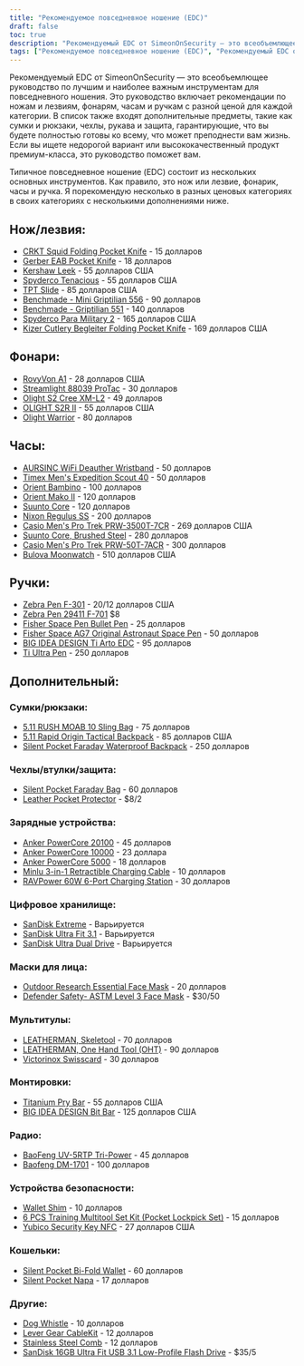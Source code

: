 ```yaml
---
title: "Рекомендуемое повседневное ношение (EDC)"
draft: false
toc: true
description: "Рекомендуемый EDC от SimeonOnSecurity — это всеобъемлющее руководство по лучшим и наиболее важным инструментам для повседневного ношения. Это руководство включает рекомендации по ножам и лезвиям, фонарям, часам и ручкам с разной ценой для каждой категории. В список также входят дополнительные предметы, такие как сумки и рюкзаки, чехлы, рукава и защита, гарантирующие, что вы будете полностью готовы ко всему, что может преподнести вам жизнь. Если вы ищете недорогой вариант или высококачественный продукт премиум-класса, это руководство поможет вам."
tags: ["Рекомендуемое повседневное ношение (EDC)", "Рекомендуемый EDC от SimeonOnSecurity", "Повседневное ношение", "Ножи и лезвия", "Фонарики", "Часы", "Ручки", "Сумки и рюкзаки", "Случаи", "Рукава", "Защита", "Бюджетный", "Высококачественный продукт премиум-класса"]
---
```


Рекомендуемый EDC от SimeonOnSecurity — это всеобъемлющее руководство по лучшим и наиболее важным инструментам для повседневного ношения. Это руководство включает рекомендации по ножам и лезвиям, фонарям, часам и ручкам с разной ценой для каждой категории. В список также входят дополнительные предметы, такие как сумки и рюкзаки, чехлы, рукава и защита, гарантирующие, что вы будете полностью готовы ко всему, что может преподнести вам жизнь. Если вы ищете недорогой вариант или высококачественный продукт премиум-класса, это руководство поможет вам.

Типичное повседневное ношение (EDC) состоит из нескольких основных инструментов. Как правило, это нож или лезвие, фонарик, часы и ручка.
Я порекомендую несколько в разных ценовых категориях в своих категориях с несколькими дополнениями ниже.

## Нож/лезвия:
- [CRKT Squid Folding Pocket Knife](https://amzn.to/2J58ruG) - 15 долларов
- [Gerber EAB Pocket Knife](https://amzn.to/37aQwdN) - 18 долларов
- [Kershaw Leek](https://amzn.to/3fBCsxX) - 55 долларов США
- [Spyderco Tenacious](https://amzn.to/37eIxN1) - 55 долларов США
- [TPT Slide](https://amzn.to/3l9h9EY) - 85 долларов США
- [Benchmade - Mini Griptilian 556](https://amzn.to/3sfKaUi) - 90 долларов
- [Benchmade - Griptilian 551](https://amzn.to/3skv7sA) - 140 долларов
- [Spyderco Para Military 2](https://amzn.to/3q1CbsN) - 165 долларов США
- [Kizer Cutlery Begleiter Folding Pocket Knife](https://amzn.to/369xAx1) - 169 долларов США
## Фонари:
- [RovyVon A1](https://amzn.to/37foii2) - 28 долларов США
- [Streamlight 88039 ProTac](https://amzn.to/3larxMH) - 30 долларов
- [Olight S2 Cree XM-L2](https://amzn.to/3nT0XJM) - 49 долларов
- [OLIGHT S2R II](https://amzn.to/3me6muz) - 55 долларов США
- [Olight Warrior](https://amzn.to/3q4w2MA) - 80 долларов
## Часы:
- [AURSINC WiFi Deauther Wristband](https://amzn.to/3mamayD) - 50 долларов
- [Timex Men's Expedition Scout 40](https://amzn.to/3fFEwVr) - 50 долларов
- [Orient Bambino](https://amzn.to/3la0Wj4) - 100 долларов
- [Orient Mako II](https://amzn.to/3leLJNw) - 120 долларов
- [Suunto Core](https://amzn.to/2JkU31a) - 120 долларов
- [Nixon Regulus SS](https://amzn.to/39j8ZHV) - 200 долларов
- [Casio Men's Pro Trek PRW-3500T-7CR](https://amzn.to/3m5JMEm) - 269 долларов США
- [Suunto Core, Brushed Steel](https://amzn.to/39iaqq1) - 280 долларов
- [Casio Men's Pro Trek PRW-50T-7ACR](https://amzn.to/3l7k1Ch) - 300 долларов
- [Bulova Moonwatch](https://amzn.to/3663CKa) - 510 долларов США
## Ручки:
- [Zebra Pen F-301](https://amzn.to/2V3L475) - 20/12 долларов США
- [Zebra Pen 29411 F-701](https://amzn.to/37g04UU) $8
- [Fisher Space Pen Bullet Pen](https://amzn.to/3mbtYjw) - 25 долларов
- [Fisher Space AG7 Original Astronaut Space Pen](https://amzn.to/33kXewQ) - 50 долларов
- [BIG IDEA DESIGN Ti Arto EDC](https://amzn.to/3o4sk3P) - 95 долларов
- [Ti Ultra Pen](https://amzn.to/3lhmTwI) - 250 долларов

## Дополнительный:
### Сумки/рюкзаки:
- [5.11 RUSH MOAB 10 Sling Bag](https://amzn.to/37dNzJw) - 75 долларов
- [5.11 Rapid Origin Tactical Backpack](https://amzn.to/2Xftle4) - 85 долларов США
- [Silent Pocket Faraday Waterproof Backpack](https://amzn.to/3rZyXa7) - 250 долларов
### Чехлы/втулки/защита:
- [Silent Pocket Faraday Bag](https://amzn.to/39irFaJ) - 60 долларов
- [Leather Pocket Protector](https://amzn.to/3o5V6Bb) - $8/2
### Зарядные устройства:
- [Anker PowerCore 20100](https://amzn.to/35em2Yi) - 45 долларов
- [Anker PowerCore 10000](https://amzn.to/38eJR4a) - 23 доллара
- [Anker PowerCore 5000](https://amzn.to/3olpoA7) - 18 долларов
- [Minlu 3-in-1 Retractible Charging Cable](https://amzn.to/3rWNPGo) - 10 долларов
- [RAVPower 60W 6-Port Charging Station](https://amzn.to/2Xed20V) - 30 долларов
### Цифровое хранилище:
- [SanDisk Extreme](https://amzn.to/38hXkbq) - Варьируется
- [SanDisk Ultra Fit 3.1](https://amzn.to/3nimxXE) - Варьируется
- [SanDisk Ultra Dual Drive](https://amzn.to/3ni9rtn) - Варьируется
### Маски для лица:
- [Outdoor Research Essential Face Mask](https://amzn.to/2JU21yU) - 20 долларов
- [Defender Safety- ASTM Level 3 Face Mask](https://amzn.to/2LMe3dX) - $30/50
### Мультитулы:
- [LEATHERMAN, Skeletool](https://amzn.to/2V6RYZm) - 70 долларов
- [LEATHERMAN, One Hand Tool (OHT)](https://amzn.to/3b7sCDM) - 90 долларов
- [Victorinox Swisscard](https://amzn.to/3mdmb4F) - 30 долларов
### Монтировки:
- [Titanium Pry Bar](https://amzn.to/2Jc1zLY) - 55 долларов США
- [BIG IDEA DESIGN Bit Bar](https://amzn.to/37badSL) - 125 долларов США
### Радио:
- [BaoFeng UV-5RTP Tri-Power](https://amzn.to/379KOJb) - 45 долларов
- [Baofeng DM-1701](https://amzn.to/3la1ci2) - 100 долларов
### Устройства безопасности:
- [Wallet Shim](https://amzn.to/2JMRXre) - 10 долларов
- [6 PCS Training Multitool Set Kit (Pocket Lockpick Set)](https://amzn.to/3o2rgxb) - 15 долларов
- [Yubico Security Key NFC](https://amzn.to/36bUF26) - 27 долларов США
### Кошельки:
- [Silent Pocket Bi-Fold Wallet](https://amzn.to/3ldXFz0) - 60 долларов
- [Silent Pocket Napa](https://amzn.to/3hKMdea) - 17 долларов
### Другие:
- [Dog Whistle](https://amzn.to/39jFrtC) - 10 долларов
- [Lever Gear CableKit](https://amzn.to/2HEIiSw) - 12 долларов
- [Stainless Steel Comb](https://amzn.to/3fG5rQY) - 12 долларов
- [SanDisk 16GB Ultra Fit USB 3.1 Low-Profile Flash Drive](https://amzn.to/3fCcb2k) - $35/5
